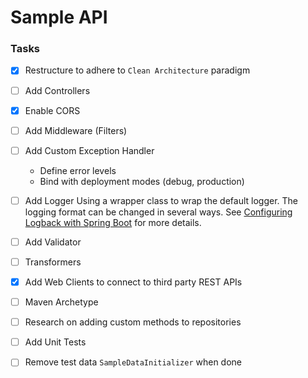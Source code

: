 # Sample API
### Tasks

- [x] Restructure to adhere to `Clean Architecture` paradigm

- [ ] Add Controllers

- [x] Enable CORS

- [ ] Add Middleware (Filters)

- [ ] Add Custom Exception Handler
    - Define error levels
    - Bind with deployment modes (debug, production)

- [ ] Add Logger
    Using a wrapper class to wrap the default logger.
    The logging format can be changed in several ways.
    See [Configuring Logback with Spring Boot](https://lankydan.dev/2019/01/09/configuring-logback-with-spring-boot)
    for more details.
    
- [ ] Add Validator

- [ ] Transformers

- [x] Add Web Clients to connect to third party REST APIs

- [ ] Maven Archetype

- [ ] Research on adding custom methods to repositories

- [ ] Add Unit Tests

- [ ] Remove test data `SampleDataInitializer` when done